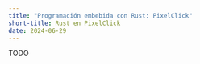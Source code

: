 ```yaml
---
title: "Programación embebida con Rust: PixelClick"
short-title: Rust en PixelClick
date: 2024-06-29
---
```


TODO
